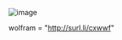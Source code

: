 ![image](https://user-images.githubusercontent.com/89276595/189285741-3543268f-0014-42a9-b306-147c47563ca4.png)


 wolfram = "http://surl.li/cxwwf"
  
